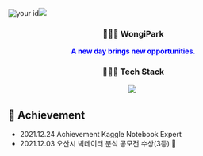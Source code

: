 <p><img src="https://road-to-kaggle-grandmaster.vercel.app/api/simple/kalelpark" alt="your id"><img src = 'http://mazassumnida.wtf/api/mini/generate_badge?boj=qkrdnjsrl'></p><h3  align="center">👩🏻‍💻 WongiPark</h3>
  
<p style="color:blue;" align = "center"> <strong>A new day brings new opportunities.</strong> </p>
  <h3 align="center">🧑🏼‍💻 Tech Stack</h3>
<div align="center">
  <img src="https://img.shields.io/badge/Python-3776AB?style=for-the-badge&logo=Python&logoColor=white"/></a>&nbsp 
</div>
<div>
  <h2> 🌟 
Achievement</h2>
  <ul>
    <li>
      <span>2021.12.24 Achievement Kaggle Notebook Expert</span>
    </li>
    <li>
      <span>2021.12.03 오산시 빅데이터 분석 공모전 수상(3등) 🥉</span>
    </li>    
  </ul>
</div>
